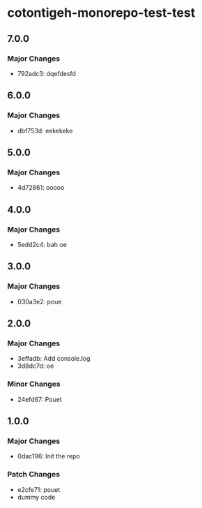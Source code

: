 # cotontigeh-monorepo-test-test

## 7.0.0

### Major Changes

- 792adc3: dqefdesfd

## 6.0.0

### Major Changes

- dbf753d: eekekeke

## 5.0.0

### Major Changes

- 4d72861: ooooo

## 4.0.0

### Major Changes

- 5edd2c4: bah oe

## 3.0.0

### Major Changes

- 030a3e2: poue

## 2.0.0

### Major Changes

- 3effadb: Add console.log
- 3d8dc7d: oe

### Minor Changes

- 24efd67: Pouet

## 1.0.0

### Major Changes

- 0dac196: Init the repo

### Patch Changes

- e2cfe71: pouet
- dummy code
